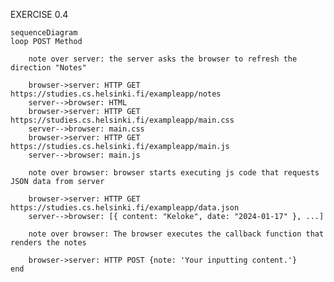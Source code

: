 EXERCISE 0.4

    sequenceDiagram
    loop POST Method

        note over server: the server asks the browser to refresh the direction "Notes"
    
        browser->server: HTTP GET https://studies.cs.helsinki.fi/exampleapp/notes
        server-->browser: HTML
        browser->server: HTTP GET https://studies.cs.helsinki.fi/exampleapp/main.css
        server-->browser: main.css
        browser->server: HTTP GET https://studies.cs.helsinki.fi/exampleapp/main.js
        server-->browser: main.js

        note over browser: browser starts executing js code that requests JSON data from server

        browser->server: HTTP GET https://studies.cs.helsinki.fi/exampleapp/data.json
        server-->browser: [{ content: "Keloke", date: "2024-01-17" }, ...]

        note over browser: The browser executes the callback function that renders the notes

        browser->server: HTTP POST {note: 'Your inputting content.'}
    end
